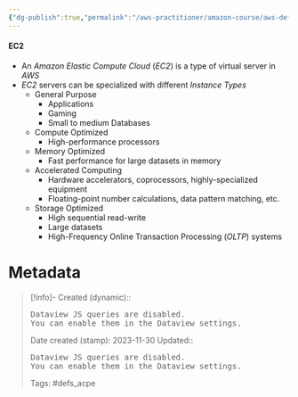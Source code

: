 ```yaml
---
{"dg-publish":true,"permalink":"/aws-practitioner/amazon-course/aws-definitions/ec-2/","noteIcon":""}
---
```


#### EC2
- An *Amazon Elastic Compute Cloud* (*EC2*) is a type of virtual server in *AWS*
- *EC2* servers can be specialized with different *Instance Types*
	- General Purpose
		- Applications
		- Gaming
		- Small to medium Databases
	- Compute Optimized
		- High-performance processors
	- Memory Optimized
		- Fast performance for large datasets in memory
	- Accelerated Computing
		- Hardware accelerators, coprocessors, highly-specialized equipment
		- Floating-point number calculations, data pattern matching, etc.
	- Storage Optimized
		- High sequential read-write
		- Large datasets
		- High-Frequency Online Transaction Processing (*OLTP*) systems






# Metadata

> [!info]- Created (dynamic):: <pre class="dataview dataview-error">Dataview JS queries are disabled. You can enable them in the Dataview settings.</pre>
> Date created (stamp): 2023-11-30
> Updated:: <pre class="dataview dataview-error">Dataview JS queries are disabled. You can enable them in the Dataview settings.</pre>
> Tags: #defs_acpe